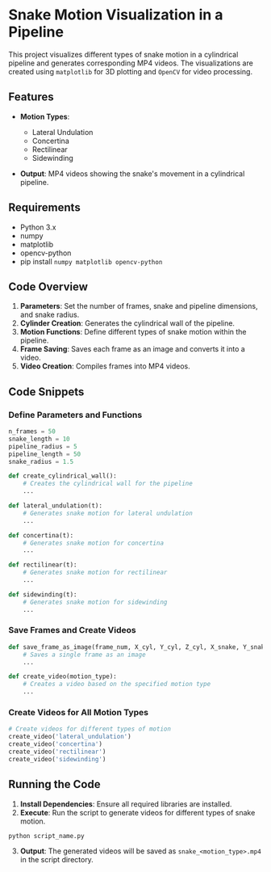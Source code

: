 # Snake Motion Visualization in a Pipeline

This project visualizes different types of snake motion in a cylindrical pipeline and generates corresponding MP4 videos. The visualizations are created using `matplotlib` for 3D plotting and `OpenCV` for video processing.

## Features

- **Motion Types**:

  - Lateral Undulation
  - Concertina
  - Rectilinear
  - Sidewinding

- **Output**: MP4 videos showing the snake's movement in a cylindrical pipeline.

## Requirements

- Python 3.x
- numpy
- matplotlib
- opencv-python
- pip install `numpy matplotlib opencv-python`

## Code Overview

1. **Parameters**: Set the number of frames, snake and pipeline dimensions, and snake radius.
2. **Cylinder Creation**: Generates the cylindrical wall of the pipeline.
3. **Motion Functions**: Define different types of snake motion within the pipeline.
4. **Frame Saving**: Saves each frame as an image and converts it into a video.
5. **Video Creation**: Compiles frames into MP4 videos.

## Code Snippets

### Define Parameters and Functions

```python
n_frames = 50
snake_length = 10
pipeline_radius = 5
pipeline_length = 50
snake_radius = 1.5

def create_cylindrical_wall():
    # Creates the cylindrical wall for the pipeline
    ...

def lateral_undulation(t):
    # Generates snake motion for lateral undulation
    ...

def concertina(t):
    # Generates snake motion for concertina
    ...

def rectilinear(t):
    # Generates snake motion for rectilinear
    ...

def sidewinding(t):
    # Generates snake motion for sidewinding
    ...
```

### Save Frames and Create Videos

```python
def save_frame_as_image(frame_num, X_cyl, Y_cyl, Z_cyl, X_snake, Y_snake, Z_snake, filename):
    # Saves a single frame as an image
    ...

def create_video(motion_type):
    # Creates a video based on the specified motion type
    ...
```

### Create Videos for All Motion Types

```python
# Create videos for different types of motion
create_video('lateral_undulation')
create_video('concertina')
create_video('rectilinear')
create_video('sidewinding')
```

## Running the Code

1. **Install Dependencies**: Ensure all required libraries are installed.
2. **Execute**: Run the script to generate videos for different types of snake motion.

```bash
python script_name.py
```

3. **Output**: The generated videos will be saved as `snake_<motion_type>.mp4` in the script directory.
